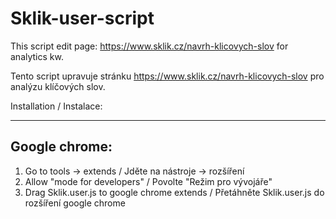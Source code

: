 Sklik-user-script
=================

This script edit page: https://www.sklik.cz/navrh-klicovych-slov for analytics kw. 

Tento script upravuje stránku https://www.sklik.cz/navrh-klicovych-slov pro analýzu klíčových slov.


Installation / Instalace:
************************

Google chrome:
--------------

1. Go to tools -> extends       					 /  Jděte na nástroje -> rozšíření
2. Allow "mode for developers"   					 /  Povolte "Režim pro vývojáře"
3. Drag Sklik.user.js to google chrome extends 		 /  Přetáhněte Sklik.user.js do rozšíření google chrome  